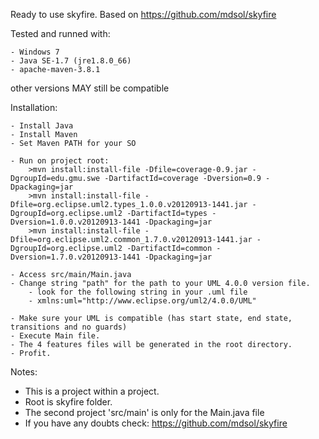 Ready to use skyfire. Based on https://github.com/mdsol/skyfire

Tested and runned with:

	- Windows 7
	- Java SE-1.7 (jre1.8.0_66)
	- apache-maven-3.8.1

other versions MAY still be compatible

 Installation:

  	- Install Java
	- Install Maven
	- Set Maven PATH for your SO

	- Run on project root:
		>mvn install:install-file -Dfile=coverage-0.9.jar -DgroupId=edu.gmu.swe -DartifactId=coverage -Dversion=0.9 -Dpackaging=jar
		>mvn install:install-file -Dfile=org.eclipse.uml2.types_1.0.0.v20120913-1441.jar -DgroupId=org.eclipse.uml2 -DartifactId=types -Dversion=1.0.0.v20120913-1441 -Dpackaging=jar
		>mvn install:install-file -Dfile=org.eclipse.uml2.common_1.7.0.v20120913-1441.jar -DgroupId=org.eclipse.uml2 -DartifactId=common -Dversion=1.7.0.v20120913-1441 -Dpackaging=jar

	- Access src/main/Main.java
	- Change string "path" for the path to your UML 4.0.0 version file.
		- look for the following string in your .uml file
		- xmlns:uml="http://www.eclipse.org/uml2/4.0.0/UML"

	- Make sure your UML is compatible (has start state, end state, transitions and no guards)
	- Execute Main file.
	- The 4 features files will be generated in the root directory.
	- Profit.


Notes:

 - This is a project within a project.
 - Root is skyfire folder.
 - The second project 'src/main' is only for the Main.java file
 - If you have any doubts check: https://github.com/mdsol/skyfire
